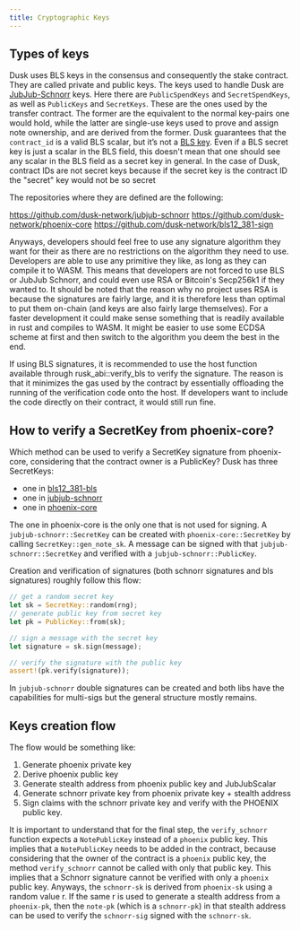 ```yaml
---
title: Cryptographic Keys
---
```


## Types of keys
Dusk uses BLS keys in the consensus and consequently the stake contract. They are called private and public keys. The keys used to handle Dusk are <a href="https://github.com/dusk-network/jubjub-schnorr" target="_blank" >JubJub-Schnorr</a> keys. Here there are ```PublicSpendKeys``` and ```SecretSpendKeys```, as well as ```PublicKeys``` and ```SecretKeys```. These are the ones used by the transfer contract. The former are the equivalent to the normal key-pairs one would hold, while the latter are single-use keys used to prove and assign note ownership, and are derived from the former. Dusk guarantees that the ```contract_id``` is a valid BLS scalar, but it’s not a <a href="https://github.com/dusk-network/bls12_381-sign" target="_blank" >BLS key</a>. Even if a BLS secret key is just a scalar in the BLS field, this doesn't mean that one should see any scalar in the BLS field as a secret key in general. In the case of Dusk, contract IDs are not secret keys because if the secret key is the contract ID the "secret" key would not be so secret


The repositories where they are defined are the following:

https://github.com/dusk-network/jubjub-schnorr
https://github.com/dusk-network/phoenix-core
https://github.com/dusk-network/bls12_381-sign

Anyways, developers should feel free to use any signature algorithm they want for their as there are no restrictions on the algorithm they need to use. Developers are able to use any primitive they like, as long as they can compile it to WASM. This means that developers are not forced to use BLS or JubJub Schnorr, and could even use RSA or Bitcoin's Secp256k1 if they wanted to. It should be noted that the reason why no project uses RSA is because the signatures are fairly large, and it is therefore less than optimal to put them on-chain (and keys are also fairly large themselves). For a faster development it could make sense something that is readily available in rust and compiles to WASM. It might be easier to use some ECDSA scheme at first and then switch to the algorithm you deem the best in the end.

If using BLS signatures, it is recommended to use the host function available through rusk_abi::verify_bls to verify the signature. The reason is that it minimizes the gas used by the contract by essentially offloading the running of the verification code onto the host. If developers want to include the code directly on their contract, it would still run fine.


## How to verify a SecretKey from phoenix-core?

Which method can be used to verify a  SecretKey signature from phoenix-core, considering that  the contract owner is a PublicKey?
Dusk has three SecretKeys: 
- one in <a href="https://github.com/dusk-network/bls12_381-sign" target="_blank" >bls12_381-bls</a>
- one in <a href="https://github.com/dusk-network/jubjub-schnorr" target="_blank" >jubjub-schnorr</a>
- one in <a href="https://github.com/dusk-network/phoenix-core" target="_blank" >phoenix-core</a>


The one in phoenix-core is the only one that is not used for signing. 
A ```jubjub-schnorr::SecretKey``` can be created with ```phoenix-core::SecretKey``` by calling ```SecretKey::gen_note_sk```. A message can be signed with that ```jubjub-schnorr::SecretKey``` and verified with a ```jubjub-schnorr::PublicKey```.

Creation and verification of signatures (both schnorr signatures and bls signatures) roughly follow this flow:
```rust
// get a random secret key
let sk = SecretKey::random(rng);
// generate public key from secret key
let pk = PublicKey::from(sk);

// sign a message with the secret key
let signature = sk.sign(message);

// verify the signature with the public key
assert!(pk.verify(signature));
```

In ```jubjub-schnorr``` double signatures can be created and both libs have the capabilities for multi-sigs but the general structure mostly remains.

## Keys creation flow
The flow would be something like:

1) Generate phoenix private key
2) Derive phoenix public key
3) Generate stealth address from phoenix public key and JubJubScalar
4) Generate schnorr private key from phoenix private key + stealth address
5) Sign claims with the schnorr private key and verify with the PHOENIX public key.  

It is important to understand that for the final step, the ```verify_schnorr``` function expects a ```NotePublicKey``` instead of a ```phoenix``` public key. This implies that a ```NotePublicKey``` needs to be added in the contract, because considering that the owner of the contract is a ```phoenix``` public key,  the method ```verify_schnorr``` cannot be called with only that public key.
This implies that a Schnorr signature cannot be verified with only a ```phoenix``` public key. 
Anyways, the ```schnorr-sk``` is derived from ```phoenix-sk``` using a random value r. If the same r is used to generate a stealth address from a ```phoenix-pk```, then the ```note-pk``` (which is a ```schnorr-pk```) in that stealth address can be used to verify the ```schnorr-sig``` signed with the ```schnorr-sk```.
